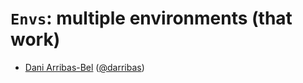 # `Envs`: multiple environments (that work)

* [Dani Arribas-Bel](http:/darribas.org)
  ([@darribas](http://twitter.com/darribas))

